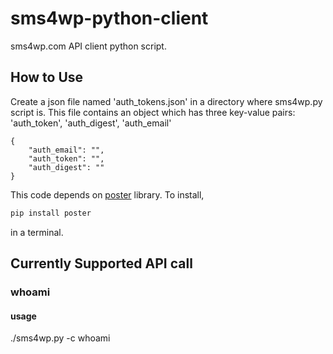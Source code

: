 sms4wp-python-client
====================

sms4wp.com API client python script.

## How to Use
Create a json file named 'auth_tokens.json' in a directory where sms4wp.py script is.
This file contains an object which has three key-value pairs: 'auth_token', 'auth_digest', 'auth_email'

```
{
    "auth_email": "",
    "auth_token": "",
    "auth_digest": ""
}
```

This code depends on [poster](https://pypi.python.org/pypi/poster/) library. To install,
```bash
pip install poster
```
in a terminal.


## Currently Supported API call ##

### whoami
#### usage
  ./sms4wp.py -c whoami
